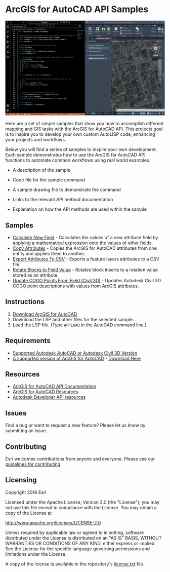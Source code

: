 # ArcGIS for AutoCAD API Samples

![samples_header](./Resources/Images/samples_header.png)

Here are a set of simple samples that show you how to accomplish different mapping and GIS tasks with the ArcGIS for AutoCAD API. This projects goal is to inspire you to develop your own custom AutoLISP code, enhancing your projects and workflows.

Below you will find a series of samples to inspire your own development. Each sample demonstrates how to use the ArcGIS for AutoCAD API functions to automate common workflows using real world examples. 

* A description of the sample

* Code file for the sample command

* A sample drawing file to demonstrate the command

* Links to the relevant API method documentation

* Explanation on how the API methods are used within the sample

  
## Samples
- [Calculate New Field](Samples/CalculateNewField/AutoLisp) \- Calculates the values of a new attribute field by applying a mathematical expression onto the values of other fields.
- [Copy Attributes](Samples/CopyAttributes/AutoLisp)  \- Copies the ArcGIS for AutoCAD attributes from one entity and applies them to another.
- [Export Attributes To CSV](Samples/ExportAttributesToCSV/AutoLisp)  \- Exports a feature layers attributes to a CSV file.
- [Rotate Blocks to Field Value](Samples/RotateBlocksFromField/AutoLisp) - Rotates block inserts to a rotation value stored as an attribute.
- [Update COGO Points From Field (Civil 3D)](Samples/UpdateCOGOPointsFromField/AutoLisp) - Updates Autodesk Civil 3D COGO point descriptions with values from ArcGIS attributes. 

## Instructions

1. [Download ArcGIS for AutoCAD](https://www.esri.com/en-us/arcgis/products/arcgis-for-autocad/overview)
2. Download the LSP and other files for the selected sample.
3. Load the LSP file. (Type ```APPLOAD``` in the AutoCAD command line.)

## Requirements

* [Supported Autodesk AutoCAD or Autodesk Civil 3D Version](https://doc.arcgis.com/en/arcgis-for-autocad/latest/get-started/system-requirements.htm)
* [A supported version of ArcGIS for AutoCAD](https://support.esri.com/en-us/products/arcgis-for-autocad/life-cycle) - [Download Here](https://www.esri.com/en-us/arcgis/products/arcgis-for-autocad/overview#download)

## Resources

* [ArcGIS for AutoCAD API Documentation](https://doc.arcgis.com/en/arcgis-for-autocad/latest/commands-api/automation.htm)
* [ArcGIS for AutoCAD Resources](https://www.esri.com/en-us/arcgis/products/arcgis-for-autocad/resources)
* [Autodesk Developer API resources](https://aps.autodesk.com/developer/overview/autocad)

## Issues

Find a bug or want to request a new feature?  Please let us know by submitting an issue.

## Contributing

Esri welcomes contributions from anyone and everyone. Please see our [guidelines for contributing](https://github.com/esri/contributing).

## Licensing
Copyright 2016 Esri

Licensed under the Apache License, Version 2.0 (the "License");
you may not use this file except in compliance with the License.
You may obtain a copy of the License at

   http://www.apache.org/licenses/LICENSE-2.0

Unless required by applicable law or agreed to in writing, software
distributed under the License is distributed on an "AS IS" BASIS,
WITHOUT WARRANTIES OR CONDITIONS OF ANY KIND, either express or implied.
See the License for the specific language governing permissions and
limitations under the License.

A copy of the license is available in the repository's [license.txt](license.txt) file.

